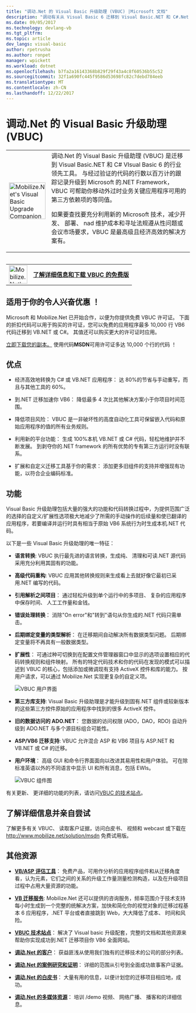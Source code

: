 ```yaml
---
title: "调动.Net 的 Visual Basic 升级助理 (VBUC) |Microsoft 文档"
description: "调动有关从 Visual Basic 6 迁移到 Visual Basic.NET 和 C#.Net 的工具"
ms.date: 09/05/2017
ms.technology: devlang-vb
ms.tgt_pltfrm: 
ms.topic: article
dev_langs: visual-basic
author: rpetrusha
ms.author: ronpet
manager: wpickett
ms.workload: dotnet
ms.openlocfilehash: b7fa2a16143368b829f29f43a4c8f60536b55c52
ms.sourcegitcommit: 32f1a690fc445f9586d53698fc82c7debd784eeb
ms.translationtype: MT
ms.contentlocale: zh-CN
ms.lasthandoff: 12/22/2017
---
```

# <a name="mobilizenets-visual-basic-upgrade-companion-vbuc"></a>调动.Net 的 Visual Basic 升级助理 (VBUC)

<table>
   <tr>
      <td><img src="media/vbuc.png" alt="Mobilize.Net's Visual Basic Upgrade Companion (VBUC)" width="100" /> </td> 
      <td>调动.Net 的 Visual Basic 升级助理 (VBUC) 是迁移到 Visual Basic.NET 和 C# VIsual Basic 6 的行业领先工具。 与经过验证的代码的行数以百万计的跟踪记录升级到 Microsoft 的.NET Framework，VBUC 可帮助你移动外过时业务关键应用程序可用的第三方依赖项的等同值。 </p>
如果要查找要充分利用新的 Microsoft 技术，减少开发、 部署、 nad 维护成本和寻址法规遵从性问题或会议市场要求，VBUC 是最高级且经济高效的解决方案有。</p> </td>  
   </tr>
<table>

<table>
   <tr>
      <td><a href="http://www.mobilize.net/solution/msdn"><img src="media/download.png" alt="Mobilize.Net's Visual Basic Upgrade Companion (VBUC)" width="50" /></a></td>
      <td><a href="http://www.mobilize.net/solution/msdn"><strong>了解详细信息和下载 VBUC 的免费版</string></a></td>
   </tr>
</table>  

## <a name="exciting-offer-for-you"></a>适用于你的令人兴奋优惠 ！

Microsoft 和 Mobilize.Net 已开始合作，以便为你提供免费 VBUC 许可证。 下面的折扣代码可以用于购买的许可证，您可以免费的应用程序最多 10,000 行 VB6 代码迁移到 VB.NET 或 C#。 其值还可以购买更大的许可证时应用。

[立即下载您的副本。](http://www.mobilize.net/solution/msdn) 使用代码**MSDN**可用许可证多达 10,000 个行的代码 ！

## <a name="benefits"></a>优点

- 经济高效地转换为 C# 或 VB.NET 应用程序： 达 80%的节省与手动重写，而且与其他工具的 60%。

- 到.NET 迁移加速你 VB6： 降低最多 4 次比其他解决方案小于你项目时间范围。

- 降低项目风险： VBUC 是一非破坏性的高度自动化工具可保留嵌入代码和原始应用程序的值的所有业务规则。

- 利用新的平台功能： 生成 100%本机 VB.NET 或 C# 代码，轻松地维护并不断发展。 到剥夺你的.NET framework 的所有优势的专有第三方运行时没有联系。

- 扩展和自定义迁移工具基于你的需求： 添加更多旧组件的支持并增强现有功能，以符合企业编码标准。

## <a name="features"></a>功能

Visual Basic 升级助理包括大量的强大的功能和代码转换过程中，为提供范围广泛的选择的自定义/扩展性选项极大地减少了所需的手动操作的后续量和使已翻译的应用程序，若要编译并运行时具有相当于原始 VB6 系统行为时生成本机.NET 代码。

以下是一些 Visual Basic 升级助理的唯一特征：

- **语言转换**: VBUC 执行最先进的语言转换，生成纯、 清理和可读.NET 源代码采用充分利用其固有的功能。

- **高级代码重构**: VBUC 应用其他转换规则来生成看上去就好像它最初已采用.NET 编写的代码。

- **引用解析之间项目**： 通过轻松升级到单个运行中的多项目、 复杂的应用程序中保存时间、 人工工作量和金钱。

- **错误处理转换**： 消除"On error"和"转到"语句从你生成的.NET 代码只需单击。

- **后期绑定变量的类型解析**： 在迁移期间自动解决所有数据类型问题。 后期绑定变量将不再具有一般数据类型。
 
- **扩展性**： 可通过种可切换到在配置文件管理器窗口中显示的选项设置相应的代码转换规则和组件映射。 所有的特定代码技术和你的代码在发现的模式可以描述到 VBUC 的核心，包括添加或微调现有支持 ActiveX 控件和库的能力。 按用户请求，可以通过 Mobilize.Net 实现更复杂的自定义项。
 
  ![VBUC 用户界面](./media/vbuc-screenshot.png) 

- **第三方库支持**: Visual Basic 升级助理是才能升级到固有.NET 组件或较新版本的这些第三方控件原始的应用程序中找到的很多 ActiveX 控件。

- **旧的数据访问的 ADO.NET**： 您数据的访问权限 (ADO，DAO，RDO) 自动升级到 ADO.NET 与多个源目标组合可能性。

- **ASP/VB6 迁移支持**: VBUC 允许混合 ASP 和 VB6 项目与 ASP.NET 和 VB.NET 或 C# 的迁移。

- **用户环境**： 高级 GUI 和命令行界面面向以改进其易用性和用户体验。 可在除标准英语以外的不同语言中显示 UI 和所有消息，包括 EWIs。
 
  ![VBUC 组件图](./media/vbuc-component-maps.png)

有关更新、 更详细的功能的列表，请访问[VBUC 的技术站点](http://www.vbtonet.com/?msdn)。

## <a name="learn-more-and-try-it-for-yourself"></a>了解详细信息并亲自尝试
了解更多有关 VBUC、 读取客户证据，访问白皮书、 视频和 webcast 或下载在 http://www.mobilize.net/solution/msdn 免费试用版。

## <a name="additional-resources"></a>其他资源

- [**VB/ASP 评估工具**](https://www.mobilize.net/modernization-assessment-tool)： 免费产品，可用作分析的应用程序组件和从迁移角度看，认为元素，它们之间的关系的升级工作量测量检测构造，以及在升级项目过程中占用大量资源的功能。

- [**VB 迁移服务**](https://www.mobilize.net/solution/legacy-solutions/vbmap---migrate-from-vb6-to-net): Mobilize.Net 还可以提供的咨询服务，频率范围介于技术支持每小时生成到一个完整的统解决方案，加快和简化你的视觉对象的迁移过程基本 6 应用程序，.NET 平台或者直接跳到 Web，大大降低了成本、 时间和风险。
 
- [**VBUC 技术站点**](http://www.vbtonet.com/?msdn)： 解决了 Visual basic 升级配套，完整的文档和其他资源来帮助你实现成功到.NET 迁移项目你 VB6 全面网站。

- [**调动.Net 的客户**](http://www.mobilize.net/resources/customer-list)： 获益匪浅从使用我们独有的迁移技术的公司的部分列表。

- [**调动.Net 的案例研究和证明**](http://www.mobilize.net/case-studies/case-studies)： 详细的范围从引号到全面成功故事客户证据。
 
- [**调动.Net 的白皮书**](http://www.mobilize.net/whitepapers)： 大量有用的信息，以便计划您的迁移项目相应地，成功。
 
- [**调动.Net 的多媒体资源**](http://www.mobilize.net/tech-resources)： 培训 /demo 视频、 网络广播、 播客和的详细信息。

 